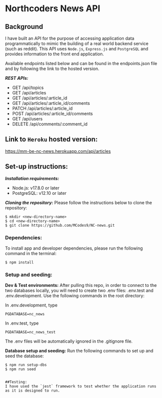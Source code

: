 # Northcoders News API

## Background

I have built an API for the purpose of accessing application data programmatically to mimic the building of a real world backend service (such as reddit). This API uses `Node.js`, `Express.js` and `PostgreSQL` and provides information to the front end application. 

Available endpoints listed below and can be found in the endpoints.json file and by following the link to the hosted version.

***REST APIs:***
- GET /api/topics
- GET /api/articles
- GET /api/articles/:article_id
- GET /api/articles/:article_id/comments
- PATCH /api/articles/:article_id
- POST /api/articles/:article_id/comments
- GET /api/users
- DELETE /api/comments/:comment_id

## Link to `Heroku` hosted version:
https://mm-be-nc-news.herokuapp.com/api/articles

## Set-up instructions:

***Installation requirements:***
- Node.js: v17.8.0 or later
- PostgreSQL: v12.10 or later

***Cloning the repository:***
Please follow the instructions below to clone the repository: 
```
$ mkdir <new-directory-name>
$ cd <new-directory-name>
$ git clone https://github.com/MCodes9/NC-news.git
```

### Dependencies: 
To install app and developer dependencies, please run the following command in the terminal: 
```
$ npm install
```
### Setup and seeding: 

**Dev & Test environments:**
After pulling this repo, in order to connect to the two databases locally, you will need to create two .env files: .env.test and .env.development. Use the following commands in the root directory:

In .env.development, type

```
PGDATABASE=nc_news
```

In .env.test, type

```
PGDATABASE=nc_news_test
```
The .env files will be automatically ignored in the .gitignore file.

**Database setup and seeding:**
Run the following commands to set up and seed the database: 
```
$ npm run setup-dbs
$ npm run seed 


##Testing:
I have used the `jest` framework to test whether the application runs as it is designed to run.



